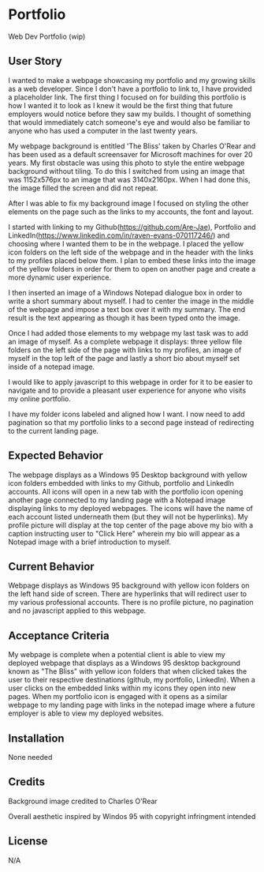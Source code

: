 # Portfolio
Web Dev Portfolio (wip)

## User Story

I wanted to make a webpage showcasing my portfolio and my growing skills as a web developer. Since I don't have a portfolio to link to, I have provided a placeholder link. 
The first thing I focused on for building this portfolio is how I wanted it to look as I knew it would be the first thing that future employers would notice before they saw my builds. I thought of something that would immediately catch someone's eye and would also be familiar to anyone who has used a computer in the last twenty years. 

My webpage background is entitled 'The Bliss' taken by Charles O'Rear and has been used as a default screensaver for Microsoft machines for over 20 years. My first obstacle was using this photo to style the entire webpage background without tiling. To do this I switched from using an image that was 1152x576px to an image that was 3140x2160px. When I had done this, the image filled the screen and did not repeat. 

After I was able to fix my background image I focused on styling the other elements on the page such as the links to my accounts, the font and layout. 

I started with linking to my Github(https://github.com/Are-Jae), Portfolio and LinkedIn(https://www.linkedin.com/in/raven-evans-070117246/) and choosing where I wanted them to be in the webpage. 
I placed the yellow icon folders on the left side of the webpage and in the header with the links to my profiles placed below them. I plan to embed these links into the image of the yellow folders in order for them to open on another page and create a more dynamic user experience. 

I then inserted an image of a Windows Notepad dialogue box in order to write a short summary about myself. I had to center the image in the middle of the webpage and impose a text box over it with my summary. The end result is the text appearing as though it has been typed onto the image. 

Once I had added those elements to my webpage my last task was to add an image of myself. 
As a complete webpage it displays: three yellow file folders on the left side of the page with links to my profiles, an image of myself in the top left of the page and lastly a short bio about myself set inside of a notepad image. 

I would like to apply javascript to this webpage in order for it to be easier to navigate and to provide a pleasant user experience for anyone who visits my online portfolio. 

I have my folder icons labeled and aligned how I want. I now need to add pagination so that my portfolio links to a second page instead of redirecting to the current landing page.


## Expected Behavior 

The webpage displays as a Windows 95 Desktop background with yellow icon folders embedded with links to my Github, portfolio and LinkedIn accounts. All icons will open in a new tab with the portfolio icon opening another page connected to my landing page with a Notepad image displaying links to my deployed webpages. The icons will have the name of each account listed underneath them (but they will not be hyperlinks). My profile picture will display at the top center of the page above my bio with a caption instructing user to "Click Here" wherein my bio will appear as a Notepad image with a brief introduction to myself.


## Current Behavior 

Webpage displays as Windows 95 background with yellow icon folders on the left hand side of screen. There are hyperlinks that will redirect user to my various professional accounts. There is no profile picture, no pagination and no javascript applied to this webpage. 

## Acceptance Criteria

My webpage is complete when a potential client is able to view my deployed webpage that displays as a Windows 95 desktop background known as "The Bliss" with yellow icon folders that when clicked takes the user to their respective destinations (github, my portfolio, LinkedIn). When a user clicks on the embedded links within my icons they open into new pages. When my portfolio icon is engaged with it opens as a similar webpage to my landing page with links in the notepad image where a future employer is able to view my deployed websites. 


## Installation
None needed 


## Credits
Background image credited to Charles O'Rear

Overall aesthetic inspired by Windos 95 with copyright infringment intended 


## License 

N/A
